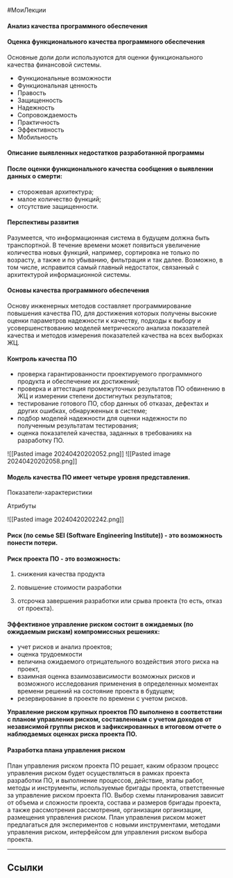 #МоиЛекции 

#### Анализ качества программного обеспечения

#### Оценка функционального качества программного обеспечения

Основные доли доли используются для оценки функционального качества финансовой системы.

- Функциональные возможности
- Функциональная ценность
- Правость
- Защищенность
- Надежность
- Сопровождаемость
- Практичность
- Эффективность
- Мобильность

#### Описание выявленных недостатков разработанной программы

#### После оценки функционального качества сообщения о выявлении данных о смерти:

- сторожевая архитектура;
- малое количество функций;
- отсутствие защищенности.

#### Перспективы развития

Разумеется, что информационная система в будущем должна быть транспортной. В течение времени может появиться увеличение количества новых функций, например, сортировка не только по возрасту, а также и по убыванию, фильтрация и так далее. Возможно, в том числе, исправится самый главный недостаток, связанный с архитектурой информационной системы.

#### Основы качества программного обеспечения

Основу инженерных методов составляет программирование повышения качества ПО, для достижения которых получены высокие оценки параметров надежности к качеству, подходы к выбору и усовершенствованию моделей метрического анализа показателей качества и методов измерения показателей качества на всех выборках ЖЦ.

#### Контроль качества ПО

- проверка гарантированности проектируемого программного продукта и обеспечение их достижений;
- проверка и аттестация промежуточных результатов ПО обвинению в ЖЦ и измерении степени достигнутых результатов;
- тестирование готового ПО, сбор данных об отказах, дефектах и ​​других ошибках, обнаруженных в системе;
- подбор моделей надежности для оценки надежности по полученным результатам тестирования;
- оценка показателей качества, заданных в требованиях на разработку ПО.

![[Pasted image 20240420202052.png]]
![[Pasted image 20240420202058.png]]

#### Модель качества ПО имеет четыре уровня представления.

Показатели-характеристики

Атрибуты

![[Pasted image 20240420202242.png]]

#### Риск (по семье SEI (Software Engineering Institute)) - это возможность понести потери.

#### Риск проекта ПО - это возможность:

1) снижения качества продукта

2) повышение стоимости разработки

3) отсрочка завершения разработки или срыва проекта (то есть, отказ от проекта).

#### Эффективное управление риском состоит в ожидаемых (по ожидаемым рискам) компромиссных решениях:

- учет рисков и анализ проектов;
- оценка трудоемкости
- величина ожидаемого отрицательного воздействия этого риска на проект,
- взаимная оценка взаимозависимости возможных рисков и возможного исследования применения в определенных моментах времени решений на состояние проекта в будущем;
- резервирование в проекте по времени с учетом рисков.

**Управление риском крупных проектов ПО выполнено в соответствии с планом управления риском, составленным с учетом доходов от независимой группы рисков и зафиксированных в итоговом отчете о наблюдаемых оценках риска проекта ПО.**

#### Разработка плана управления риском

План управления риском проекта ПО решает, каким образом процесс управления риском будет осуществляться в рамках проекта разработки ПО, и выполнение процессов, действие, этапы работ, методы и инструменты, используемые бригады проекта, ответственные за управление риском проекта ПО. Выбор схемы планирования зависит от объема и сложности проекта, состава и размеров бригады проекта, а также рассмотрения рассмотрения, организации организации, размещения управления риском. План управления риском может предлагаться для экспериментов с новыми инструментами, методами управления риском, интерфейсом для управления риском выбора проекта.

---
## Ссылки